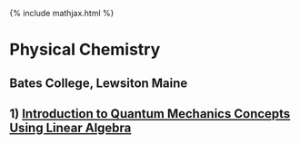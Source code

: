 {% include mathjax.html %}

#  Physical Chemistry 
## Bates College, Lewsiton Maine

## $1)$ [Introduction to Quantum Mechanics Concepts Using Linear Algebra](/Introduction.md)
